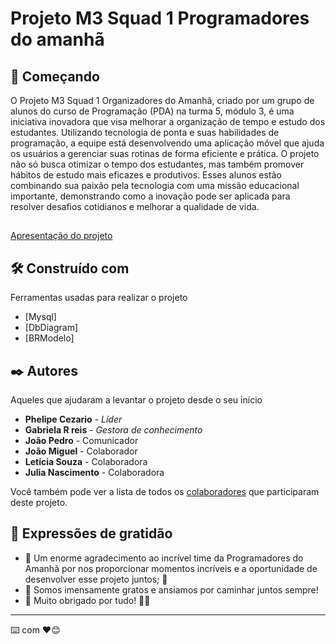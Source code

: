 # Projeto M3 Squad 1 Programadores do amanhã

## 🚀 Começando

O Projeto M3 Squad 1 Organizadores do Amanhã, criado por um grupo de alunos do curso de Programação (PDA) na turma 5, módulo 3, é uma iniciativa inovadora que visa melhorar a organização de tempo e estudo dos estudantes. Utilizando tecnologia de ponta e suas habilidades de programação, a equipe está desenvolvendo uma aplicação móvel que ajuda os usuários a gerenciar suas rotinas de forma eficiente e prática. O projeto não só busca otimizar o tempo dos estudantes, mas também promover hábitos de estudo mais eficazes e produtivos. Esses alunos estão combinando sua paixão pela tecnologia com uma missão educacional importante, demonstrando como a inovação pode ser aplicada para resolver desafios cotidianos e melhorar a qualidade de vida.

## 
 [Apresentação do projeto](https://www.canva.com/design/DAGHS8HfNd4/6qPD9O9ufFHY8ecK52j6QA/edit?utm_content=DAGHS8HfNd4&utm_campaign=designshare&utm_medium=link2&utm_source=sharebutton)


## 🛠️ Construído com

Ferramentas usadas para realizar o projeto

* [Mysql]
* [DbDiagram]
* [BRModelo]

## ✒️ Autores

Aqueles que ajudaram a levantar o projeto desde o seu início

* **Phelipe Cezario** - *Líder* 
* **Gabriela R reis** - *Gestora de conhecimento* 
* **João Pedro** - Comunicador
* **João Miguel** - Colaborador
* **Letícia Souza** - Colaboradora
* **Julia Nascimento** - Colaboradora

Você também pode ver a lista de todos os [colaboradores](https://github.com/hestturia/Mini-Projeto-M3/graphs/contributors) que participaram deste projeto.

## 🎁 Expressões de gratidão

* 🌟 Um enorme agradecimento ao incrível time da Programadores do Amanhã por nos proporcionar momentos incríveis e a oportunidade de desenvolver esse projeto juntos; 🚀
* 💖 Somos imensamente gratos e ansiamos por caminhar juntos sempre!
* 🌱 Muito obrigado por tudo! 🙌🎉

---
⌨️ com ❤️😊
